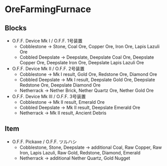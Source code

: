 # OreFarmingFurnace

## Blocks

- O.F.F. Device Mk I / O.F.F. 1号装置
  - Cobblestone -> Stone, Coal Ore, Copper Ore, Iron Ore, Lapis Lazuli Ore
  - Cobbled Deepslate -> Deepslate, Deepslate Coal Ore, Deepslate Copper Ore, Deepslate Iron Ore, Deepslate Lapis Lazuli Ore
- O.F.F. Device Mk II / O.F.F. 2号装置
  - Cobblestone -> Mk I result, Gold Ore, Redstone Ore, Diamond Ore
  - Cobbled Deepslate -> Mk I result, Deepslate Gold Ore, Deepslate Redstone Ore, Deepslate Diamond Ore
  - Netherrack -> Nether Brick, Nether Quartz Ore, Nether Gold Ore
- O.F.F. Device Mk III / O.F.F. 3号装置
  - Cobblestone -> Mk II result, Emerald Ore
  - Cobbled Deepslate -> Mk II result, Deepslate Emerald Ore
  - Netherrack -> Mk II result, Ancient Debris

## Item

- O.F.F. Pickaxe / O.F.F. ツルハシ
  - Cobblestone, Stone, Deepslate -> additional Coal, Raw Copper, Raw Iron, Lapis Lazuli, Raw Gold, Redstone, Diamond, Emerald
  - Netherrack -> additional Nether Quartz, Gold Nugget
